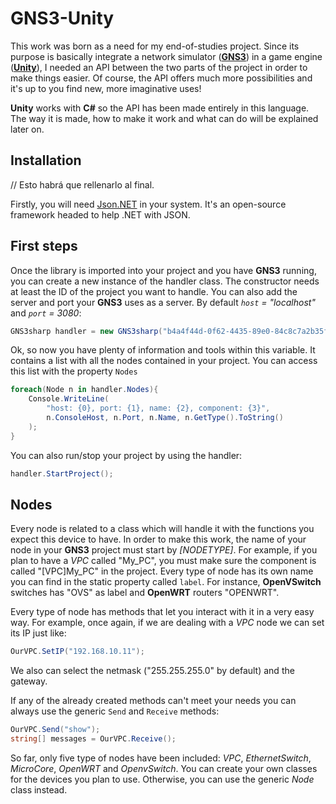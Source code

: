 # GNS3-Unity #
This work was born as a need for my end-of-studies project. Since its purpose is basically integrate a network simulator ([**GNS3**](https://www.gns3.com/)) in a game engine ([**Unity**](https://unity3d.com)), I needed an API between the two parts of the project in order to make things easier. Of course, the API offers much more possibilities and it's up to you find new, more imaginative uses!

**Unity** works with **C#** so the API has been made entirely in this language. The way it is made, how to make it work and what can do will be explained later on.

## Installation ##
// Esto habrá que rellenarlo al final.

Firstly, you will need [Json.NET](https://www.newtonsoft.com/json) in your system. It's an open-source framework headed to help .NET with JSON.

## First steps ##
Once the library is imported into your project and you have **GNS3** running, you can create a new instance of the handler class. The constructor needs at least the ID of the project you want to handle. You can also add the server and port your **GNS3** uses as a server. By default *``host`` = "localhost"* and *``port`` = 3080*:

```csharp
GNS3sharp handler = new GNS3sharp("b4a4f44d-0f62-4435-89e0-84c8c7a2b35f", "localhost", 3080);
```

Ok, so now you have plenty of information and tools within this variable. It contains a list with all the nodes contained in your project. You can access this list with the property ``Nodes``

```csharp
foreach(Node n in handler.Nodes){
	Console.WriteLine(
		"host: {0}, port: {1}, name: {2}, component: {3}",
		n.ConsoleHost, n.Port, n.Name, n.GetType().ToString()
	);
}
```

You can also run/stop your project by using the handler:

```csharp
handler.StartProject();
```

## Nodes ##
Every node is related to a class which will handle it with the functions you expect this device to have. In order to make this work, the name of your node in your **GNS3** project must start by *[NODETYPE]*. For example, if you plan to have a *VPC* called "My_PC", you must make sure the component is called "[VPC]My_PC" in the project. Every type of node has its own name you can find in the static property called ``label``. For instance, **OpenVSwitch** switches has "OVS" as label and **OpenWRT** routers "OPENWRT".

Every type of node has methods that let you interact with it in a very easy way. For example, once again, if we are dealing with a *VPC* node we can set its IP just like:

```csharp
OurVPC.SetIP("192.168.10.11");
```

We also can select the netmask ("255.255.255.0" by default) and the gateway.

If any of the already created methods can't meet your needs you can always use the generic ``Send`` and ``Receive`` methods:

```csharp
OurVPC.Send("show");
string[] messages = OurVPC.Receive();
```

So far, only five type of nodes have been included: *VPC*, *EthernetSwitch*, *MicroCore*, *OpenWRT* and *OpenvSwitch*. You can create your own classes for the devices you plan to use. Otherwise, you can use the generic *Node* class instead.
